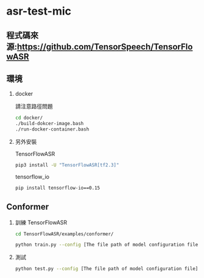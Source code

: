 # asr-test-mic

## 程式碼來源:https://github.com/TensorSpeech/TensorFlowASR

## 環境

1. docker

    請注意路徑問題
    ```bash
    cd docker/
    ./build-dokcer-image.bash
    ./run-docker-container.bash
    ```
1. 另外安裝
    
    TensorFlowASR
    ```bash
    pip3 install -U "TensorFlowASR[tf2.3]"
    ```
    
    tensorflow_io
    ```bash
    pip install tensorflow-io==0.15
    ```
    
## Conformer

1. 訓練
    TensorFlowASR
    ```bash
    cd TensorFlowASR/examples/conformer/
    ```
    ```bash
    python train.py --config [The file path of model configuration file] --bs [Batch size per replica] --pretrained [Path to pretrained model] --devices [Devices' ids to apply distributed training]
    ```
1. 測試
    ```bash
    python test.py --config [The file path of model configuration file] --bs [Test batch size]  --saved [Path to saved model] --output [Result filepath]
    ```
